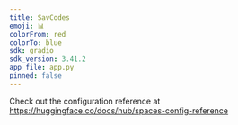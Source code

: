 ```yaml
---
title: SavCodes
emoji: 📊
colorFrom: red
colorTo: blue
sdk: gradio
sdk_version: 3.41.2
app_file: app.py
pinned: false
---
```


Check out the configuration reference at https://huggingface.co/docs/hub/spaces-config-reference

